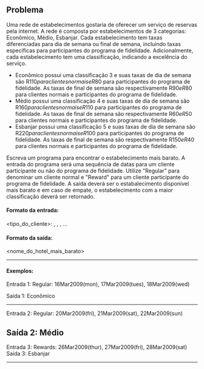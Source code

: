 ## Problema

Uma rede de estabelecimentos gostaria de oferecer um serviço de reservas pela internet. A rede é composta por estabelecimentos de  3 categorias: Econômico, Médio, Esbanjar. Cada estabelecimento tem taxas diferenciadas para dia de semana ou final de semana, incluindo taxas específicas para participantes do programa de fidelidade. Adicionalmente, cada estabelecimento tem uma classificação, indicando a excelência do serviço.

* Econômico possui uma classificação 3 e suas taxas de dia de semana são R$110 para clientes normais e R$80 para participantes do programa de fidelidade. As taxas de final de semana são respectivamente R$90 e R$80 para clientes normais e participantes do programa de fidelidade.
* Médio possui uma classificação 4 e suas taxas de dia de semana são R$160 para clientes normais e R$110 para participantes do programa de fidelidade. As taxas de final de semana são respectivamente R$60 e R$50 para clientes normais e participantes do programa de fidelidade.
* Esbanjar possui uma classificação 5 e suas taxas de dia de semana são R$220 para clientes normais e R$100 para participantes do programa de fidelidade. As taxas de final de semana são respectivamente R$150 e R$40 para clientes normais e participantes do programa de fidelidade.

Escreva um programa para encontrar o estabelecimento mais barato. A entrada do programa será uma sequência de datas para um cliente participante ou não do programa de fidelidade. Utilize "Regular" para denominar um cliente normal e "Reward" para um cliente participante do programa de fidelidade. A saída deverá ser o estabalecimento disponível mais barato e em caso de empate, o estabelecimento com a maior classificação deverá ser retornado.

#### Formato da entrada:

<tipo_do_cliente>: <data1>, <data2>, <data3>, …

 
#### Formato da saída:

<nome_do_hotel_mais_barato>


---
#### Exemplos:

Entrada 1:
Regular: 16Mar2009(mon), 17Mar2009(tues), 18Mar2009(wed)

Saída 1:
Econômico

---
Entrada 2:
Regular: 20Mar2009(fri), 21Mar2009(sat), 22Mar2009(sun)

Saída 2:
Médio
---
Entrada 3:
Rewards: 26Mar2009(thur), 27Mar2009(fri), 28Mar2009(sat)
Saída 3:
Esbanjar

---